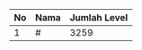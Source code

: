 | No | Nama            | Jumlah Level |
|----|-----------------|--------------|
| 1  | #    |    3259        |
